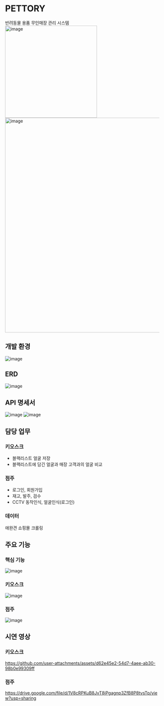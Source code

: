 # PETTORY
반려동물 용품 무인매장 관리 시스템  
<img width="300" alt="image" src="https://github.com/user-attachments/assets/7f161bba-1951-4eda-9a36-9640ba25407e" />
<img  width="700" alt="image" src="https://github.com/user-attachments/assets/5d3775e5-e7cd-4ccb-aa6c-61d8cfff56d8" />

## 개발 환경
<img alt="image" src="https://github.com/user-attachments/assets/ec5313dd-10b7-4e4d-8c86-c0a592502533" />

## ERD
<img alt="image" src="https://github.com/user-attachments/assets/858dae19-daf4-4403-89a1-8535e53897ab" />

## API 명세서
<img alt="image" src="https://github.com/user-attachments/assets/6684fe13-5f04-458c-8df8-6947713ceeda" />
<img alt="image" src="https://github.com/user-attachments/assets/401c7d9d-408d-4a4d-be5f-3cd825baa482" />


## 담당 업무
### 키오스크
- 블랙리스트 얼굴 저장
- 블랙리스트에 담긴 얼굴과 매장 고객과의 얼굴 비교

### 점주
- 로그인, 회원가입
- 재고, 발주, 검수
- CCTV 동작인식, 얼굴인식(로그인)

### 데이터
애완견 쇼핑몰 크롤링

## 주요 기능
### 핵심 기능
<img alt="image" src="https://github.com/user-attachments/assets/463866af-1f95-4a31-b986-083f6b0b183c" />

### 키오스크
<img alt="image" src="https://github.com/user-attachments/assets/de203076-be1e-4703-81cf-39474a0f1911" />

### 점주
<img alt="image" src="https://github.com/user-attachments/assets/e77475fd-ac18-40b6-8071-075f3d0e24a1" />

## 시연 영상
### 키오스크

https://github.com/user-attachments/assets/d62e45e2-54d7-4aee-ab30-98b0e99309ff


### 점주
https://drive.google.com/file/d/1V8cRPKuB8JvT8jPgagnp3ZfB8P8tvsTp/view?usp=sharing

